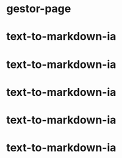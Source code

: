 # gestor-page
# text-to-markdown-ia
# text-to-markdown-ia
# text-to-markdown-ia
# text-to-markdown-ia
# text-to-markdown-ia
